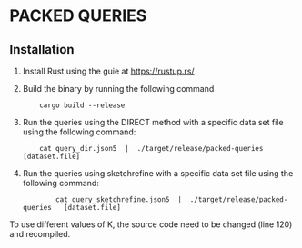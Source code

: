 # PACKED QUERIES


## Installation

1. Install Rust using the guie at https://rustup.rs/

2. Build the binary by running the following command

	```
		cargo build --release

	```

3. Run the queries using the DIRECT method with a specific data set file using the following command:

	```
		cat query_dir.json5  |  ./target/release/packed-queries   [dataset.file]
	```

4. Run the queries using sketchrefine with a specific data set file using the following command:

	```
	        cat query_sketchrefine.json5  |  ./target/release/packed-queries   [dataset.file]
	```


To use different values of K, the source code need to be changed (line 120) and recompiled.

